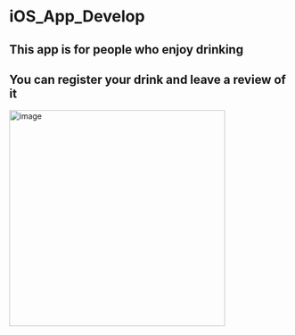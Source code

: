 # iOS_App_Develop

## This app is for people who enjoy drinking
## You can register your drink and leave a review of it

<img width="387" alt="image" src="https://user-images.githubusercontent.com/71820857/233356608-28a0c152-0989-4993-bb35-d209bb601d1c.png">
